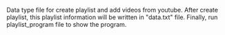 Data type file for create playlist and add videos from youtube.
After create playlist, this playlist information will be written in "data.txt" file.
Finally, run playlist_program file to show the program.
